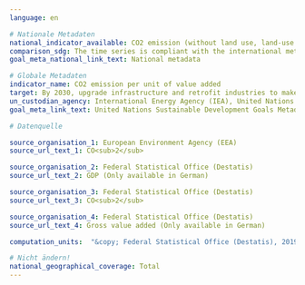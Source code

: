 ```yaml
---
language: en

# Nationale Metadaten
national_indicator_available: CO2 emission (without land use, land-use change and forestry) per real GDP <br> CO2 emissions per gross value added (price adjusted) in manufacturing industries
comparison_sdg: The time series is compliant with the international metadata description.
goal_meta_national_link_text: National metadata

# Globale Metadaten
indicator_name: CO2 emission per unit of value added
target: By 2030, upgrade infrastructure and retrofit industries to make them sustainable, with increased resource-use efficiency and greater adoption of clean and environmentally sound technologies and industrial processes, with all countries taking action in accordance with their respective capabilities
un_custodian_agency: International Energy Agency (IEA), United Nations Industrial Development Organization (UNIDO)
goal_meta_link_text: United Nations Sustainable Development Goals Metadata

# Datenquelle

source_organisation_1: European Environment Agency (EEA)
source_url_text_1: CO<sub>2</sub>

source_organisation_2: Federal Statistical Office (Destatis)
source_url_text_2: GDP (Only available in German)

source_organisation_3: Federal Statistical Office (Destatis)
source_url_text_3: CO<sub>2</sub>

source_organisation_4: Federal Statistical Office (Destatis)
source_url_text_4: Gross value added (Only available in German)

computation_units:  "&copy; Federal Statistical Office (Destatis), 2019"

# Nicht ändern!
national_geographical_coverage: Total
---
```

